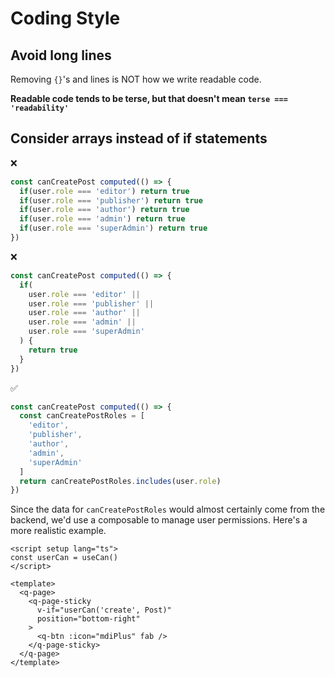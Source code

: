 # Coding Style

## Avoid long lines
Removing `{}`'s and lines is NOT how we write readable code.

**Readable code tends to be terse, but that doesn't mean `terse === 'readability'`**

## Consider arrays instead of if statements

:x:
```ts
const canCreatePost computed(() => {
  if(user.role === 'editor') return true
  if(user.role === 'publisher') return true
  if(user.role === 'author') return true
  if(user.role === 'admin') return true
  if(user.role === 'superAdmin') return true
})
```
:x:
```ts
const canCreatePost computed(() => {
  if(
    user.role === 'editor' ||
    user.role === 'publisher' ||
    user.role === 'author' ||
    user.role === 'admin' ||
    user.role === 'superAdmin'
  ) {
    return true
  }
})
```
:white_check_mark:
```ts
const canCreatePost computed(() => {
  const canCreatePostRoles = [
    'editor',
    'publisher',
    'author',
    'admin',
    'superAdmin'
  ]
  return canCreatePostRoles.includes(user.role)
})
```
Since the data for `canCreatePostRoles` would almost certainly come from the backend, we'd use a composable to manage user permissions. Here's a more realistic example.
```vue
<script setup lang="ts">
const userCan = useCan()
</script>

<template>
  <q-page>
    <q-page-sticky
      v-if="userCan('create', Post)"
      position="bottom-right"
    >
      <q-btn :icon="mdiPlus" fab />
    </q-page-sticky>
  </q-page>
</template>
```